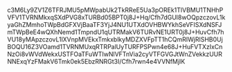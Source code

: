 c3M6Ly9ZV1Z6TFRJMU5pMWpabUk2TkRReE5Ua3pOREk1TlVBMU1TNHhPVFV1TVRNMkxqSXdPVG8xTURBd05BPT0j8J+Hq/Cfh7dGUl8wOQpzczovL1kyaGhZMmhoTWpBdGFXVjBaaTF3YjJ4NU1UTXdOVHBWYkhSeVFISXdNSFJmTWpBeE4wQXhNemd1TmpndU1qUTRMakV6TURvNE1URT0j8J+HuvCfh7hVU18yMApzczovL1lXVnpMVEkxTmkxblkyMDZXVFpTT1hCQmRIWjRlSHB0UjBOQU16Z3VOamd1TVRNMUxqRTRPalUyTURFPSPwn4e68J+HuFVTXzIxCnNzOi8vWVdWekxUSTFOaTFuWTIwNlVFTnVia2cyVTFGVGJtWnZVekkzUURNNExqYzFMakV6Tmk0ek5EbzRNRGt3I/Cfh7rwn4e4VVNfMjIK